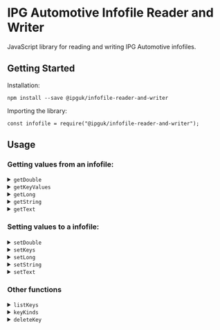 # IPG Automotive Infofile Reader and Writer

JavaScript library for reading and writing IPG Automotive infofiles.

## Getting Started

Installation:

```
npm install --save @ipguk/infofile-reader-and-writer
```

Importing the library:

```
const infofile = require("@ipguk/infofile-reader-and-writer");
```

## Usage

### Getting values from an infofile:

<details>
<summary></b><code>getDouble</code></b></summary>
Returns a double value from an infofile for a given key or an array of keys.

### Getting a single double value from an infofile:

```
// import the library
const infofile = require("@ipguk/infofile-reader-and-writer");

// get the absolute path to the infofile
const infofilePath = C:\infofiles\infofile


// get the double value for the key "WheelCarrier.fl.mass"
const wheelCarrierValue = infofile.getDouble({infofilePath, key:"WheelCarrier.fl.mass"});

// console.log the value, returns a double e.g. "0.5"
console.log(wheelCarrierValue)
```

### Getting an array of double values from an infofile:

```
// import the library
const infofile = require("@ipguk/infofile-reader-and-writer");

// get the absolute path to the infofile
const infofilePath = C:\infofiles\infofile

// get the double values for the keys "WheelCarrier.fl.mass" and "WheelCarrier.fr.mass"
const wheelCarrierValues = infofile.getDouble({infofilePath, key:["WheelCarrier.fl.mass", "WheelCarrier.fr.mass"]});

// console.log the values, returns an array of objects with the keys "key" and "value" e.g. [{key: "WheelCarrier.fl.mass", value: 0.5}, {key: "WheelCarrier.fr.mass", value: 0.5}]
console.log(wheelCarrierValues)
```

</details>

<details>
<summary></b><code>getKeyValues</code></b></summary>
A universal function for getting values from an infofile. All numerical key values are returned as numbers. All other key values are returned as strings.

### Getting a single value from an infofile:

```
// import the library
const infofile = require("@ipguk/infofile-reader-and-writer");

// get the absolute path to the infofile
const infofilePath = C:\infofiles\infofile

// get the value for the key "WheelCarrier.fl.mass"
const wheelCarrierValue = infofile.getKeyValues({infofilePath, key:"WheelCarrier.fl.mass"});

// console.log the value (returns an object like this {key: "WheelCarrier.fl.mass", value: 0.0})
console.log(wheelCarrierValue)
```

### Getting an array of values from an infofile:

```
// import the library
const infofile = require("@ipguk/infofile-reader-and-writer");

// get the absolute path to the infofile
const infofilePath = C:\infofiles\infofile

// get the values for the keys "WheelCarrier.fl.mass" and "SuspF.Spring.Kind"
const values = infofile.getKeyValues({infofilePath, key:["WheelCarrier.fl.mass", "SuspF.Spring.Kind"]});

// console.log the values (returns an array of objects like this [{key: "WheelCarrier.fl.mass", value: 0.0}, {key: "SuspF.Spring.Kind", value: "Hookean 1"}])
console.log(values)
```

</details>

<details>
<summary></b><code>getLong</code></b></summary>
Returns a long value from an infofile for a given key or an array of keys.

### Getting a single long value from an infofile:

```
// import the library
const infofile = require("@ipguk/infofile-reader-and-writer");

// get the absolute path to the infofile
const infofilePath = C:\infofiles\infofile

// get the long value for the key "Body.mass"
const bodyMassValue = infofile.getLong({infofilePath, key:"Body.mass"});

// console.log the value, returns a long e.g. 1801
console.log(bodyMassValue)
```

### Getting an array of long values from an infofile:

```
// import the library
const infofile = require("@ipguk/infofile-reader-and-writer");

// get the absolute path to the infofile
const infofilePath = C:\infofiles\infofile

// get the long values for the keys "Body.mass" and "nAxle"
const longValues = infofile.getLong({infofilePath, key:["Body.mass", "nAxle"]});

// console.log the values, returns an array of objects with the keys "key" and "value" e.g. [{key: "Body.mass", value: 1801}, {key: "nAxle", value: 2}]
console.log(longValues)
```

</details>

<details>
<summary></b><code>getString</code></b></summary>
Returns a string value from an infofile for a given key or an array of keys.

### Getting a single string value from an infofile:

```
// import the library
const infofile = require("@ipguk/infofile-reader-and-writer");

// get the absolute path to the infofile
const infofilePath = C:\infofiles\infofile

// get the string value for the key "Aero.Crosswind.Kind"
const aeroCrosswindKind = infofile.getString({infofilePath, key:"Aero.Crosswind.Kind"});

// console.log the value, returns a string e.g. "Step"
console.log(aeroCrosswindKind)
```

### Getting an array of string values from an infofile:

```
// import the library
const infofile = require("@ipguk/infofile-reader-and-writer");

// get the absolute path to the infofile
const infofilePath = C:\infofiles\infofile

// get the string values for the keys "Body.mass" and "Aero.Kind"
const stringValues = infofile.getString({infofilePath, key:["Aero.Crosswind.Kind", "Aero.Kind"]});

// console.log the values, returns an array of objects with the keys "key" and "value" e.g. [{key: "Aero.Crosswind.Kind", value: "Step"}, {key: "Aero.Kind", value: "Coeff6x1 1"}]
console.log(stringValues)
```

</details>

<details>
<summary></b><code>getText</code></b></summary>
Returns a text value from an infofile for a given key or an array of keys. This is an array of strings are are split by newlines in the infofile.

### Getting a single text value from an infofile:

```
// import the library
const infofile = require("@ipguk/infofile-reader-and-writer");

// get the absolute path to the infofile
const infofilePath = C:\infofiles\infofile

// get the text value for the key "Description"
const description = infofile.getText({infofilePath, key:"Description"});

// console.log the value, returns an array of strings e.g. ["This is a description", "of the infofile"]
console.log(description)
```

### Getting an array of text values from an infofile:

```
// import the library
const infofile = require("@ipguk/infofile-reader-and-writer");

// get the absolute path to the infofile
const infofilePath = C:\infofiles\infofile

// get the text values for the keys "Description" and "Aero.Coeff"
const textValues = infofile.getText({infofilePath, key:["Description", "Aero.Coeff"]});

// console.log the values, returns an array of objects with the keys "key" and "value" e.g. [{key: "Description", value: ["-180 -0.4 0.0 0.1 0.0 -0.01 0.0","-120 -0.2 -1.4 0.7 -0.2 -0.021 0.06","-90 0.0 -1.7 0.9 -0.2 0.0 0.0","-60 0.0 -1.7 0.9 -0.2 0.0 0.0","-30 0.0 -1.7 0.9 -0.2 0.0 0.0","0.0 0.0 -1.7 0.9 -0.2 0.0 0.0","30 0.0 -1.7 0.9 -0.2 0.0 0.0","60 0.0 -1.7 0.9 -0.2 0.0 0.0","90 0.0 -1.7 0.9 -0.2 0.0 0.0","120 0.0 -1.7 0.9 -0.2 0.0 0.0","180 0.0 -1.7 0.9 -0.2 0.0 0.0"]}]
console.log(textValues)
```

</details>

### Setting values to a infofile:

<details>
<summary></b><code>setDouble</code></b></summary>
Sets a double value to an infofile for a given key.

### Setting a single double value to an infofile:

```
// import the library
const infofile = require("@ipguk/infofile-reader-and-writer");

// get the absolute path to the infofile
const infofilePath = C:\infofiles\infofile

// set the double value for the key "SuspF.Spring.l0" to 0.351
status = infofile.setDouble({infofilePath, keyValues:{key: "SuspF.Spring.l0", value: 0.351}});

// console.log the status, returns 0 if successful, -1 if not
console.log(status)
```

### Setting an array of double values to an infofile:

```
// import the library
const infofile = require("@ipguk/infofile-reader-and-writer");

// get the absolute path to the infofile
const infofilePath = C:\infofiles\infofile

// set the double values for the keys "SuspF.Spring.l0" and "Body.mass" to 0.351 and 1830.15
status = infofile.setDouble({infofilePath, keyValues:[{key: SuspF.Spring.l0", value: 0.351}, {key: "Body.mass", value:  1830.15}]});

// console.log the status, array of objects with the keys "key" and "status" e.g. [{key: "SuspF.Spring.l0", status: 0}, {key: "Body.mass", status: 0}] where status is 0 if successful, -1 if not
console.log(status)
```

</details>

<details>
<summary></b><code>setKeys</code></b></summary>
A universal function to set values to an infofile.

### Setting a single value to an infofile:

```
// import the library
const infofile = require("@ipguk/infofile-reader-and-writer");

// get the absolute path to the infofile
const infofilePath = C:\infofiles\infofile

// set the value for the key "SuspF.Spring.l0" to 0.351
status = infofile.setKeys({infofilePath, setKeyValues:{key: "SuspF.Spring.l0", value: 0.351, type: "double"}});

// console.log the status, returns 0 if successful, -1 if not
console.log(status)
```

### Setting an array of values to an infofile:

```
// import the library
const infofile = require("@ipguk/infofile-reader-and-writer");

// get the absolute path to the infofile
const infofilePath = C:\infofiles\infofile

// set the values for the keys "SuspF.Spring.l0" and "Aero.Crosswind.Kind" to 0.351 and "Step"
status = infofile.setKeys({infofilePath, setKeyValues:[{key: "SuspF.Spring.l0", value: 0.351, type: "double"}, {key: "Aero.Crosswind.Kind", value:  "Step", type: "string"}]});

// console.log the status, array of objects with the keys "key" and "status" e.g. [{key: "SuspF.Spring.l0", status: 0}, {key: "Aero.Crosswind.Kind", status: 0}] where status is 0 if successful, -1 if not
console.log(status)
```

</details>

<details>
<summary></b><code>setLong</code></b></summary>
Sets a long value to an infofile for a given key.

### Setting a single long value to an infofile:

```
// import the library
const infofile = require("@ipguk/infofile-reader-and-writer");

// get the absolute path to the infofile
const infofilePath = C:\infofiles\infofile

// set the long value for the key "Body.mass" to 1801
status = infofile.setLong({infofilePath, keyValues:{key: "Body.mass", value: 1801}});

// console.log the status, returns 0 if successful, -1 if not
console.log(status)
```

### Setting an array of long values to an infofile:

```
// import the library
const infofile = require("@ipguk/infofile-reader-and-writer");

// get the absolute path to the infofile
const infofilePath = C:\infofiles\infofile

// set the long values for the keys "Body.mass" and "nAxle" to 1801 and 2
status = infofile.setLong({infofilePath, keyValues:[{key: "Body.mass", value: 1801}, {key: "nAxle", value: 2}]});

// console.log the status, array of objects with the keys "key" and "status" e.g. [{key: "Body.mass", status: 0}, {key: "nAxle", status: 0}] where status is 0 if successful, -1 if not
console.log(status)
```

</details>

<details>
<summary></b><code>setString</code></b></summary>
Sets a string value to an infofile for a given key.

### Setting a single string value to an infofile:

```
// import the library
const infofile = require("@ipguk/infofile-reader-and-writer");

// get the absolute path to the infofile
const infofilePath = C:\infofiles\infofile

// set the string value for the key "Aero.Crosswind.Kind" to "Step"
status = infofile.setString({infofilePath, keyValues:{key: "Aero.Crosswind.Kind", value: "Step"}});

// console.log the status, returns 0 if successful, -1 if not
console.log(status)
```

### Setting an array of string values to an infofile:

```
// import the library
const infofile = require("@ipguk/infofile-reader-and-writer");

// get the absolute path to the infofile
const infofilePath = C:\infofiles\infofile

// set the string values for the keys "Aero.Crosswind.Kind" and "Eng.Kind" to "Step" and "Flex"
status = infofile.setString({infofilePath, keyValues:[{key: "Aero.Crosswind.Kind", value: "Step"}, {key: "Eng.Kind", value: "Flex"}]});

// console.log the status, array of objects with the keys "key" and "status" e.g. [{key: "Aero.Crosswind.Kind", status: 0}, {key: "Eng.Kind", status: 0}] where status is 0 if successful, -1 if not
console.log(status)
```

</details>

<details>
<summary></b><code>setText</code></b></summary>
Sets a text value to an infofile for a given key. This is an array of strings are are split by newlines in the infofile for each item in the string array.

### Setting a single text value to an infofile:

```
// import the library
const infofile = require("@ipguk/infofile-reader-and-writer");

// get the absolute path to the infofile
const infofilePath = C:\infofiles\infofile

// set the text value for the key "Description" to ["This is a description", "This is a description on a second line"]
status = infofile.setText({infofilePath, keyValues:{key: "Description", value: ["This is a description", "This is a description on a second line"]}});

// console.log the status, returns 0 if successful, -1 if not
console.log(status)
```

### Setting an array of text values to an infofile:

```
// import the library
const infofile = require("@ipguk/infofile-reader-and-writer");

// get the absolute path to the infofile
const infofilePath = C:\infofiles\infofile

// set the text values for the keys "Description" and "Eng.Description" to ["This is a description", "This is a description on a second line"] and ["This is a description", "This is a description on a second line"]
status = infofile.setText({infofilePath, keyValues:[{key: "Description", value: ["This is a description", "This is a description on a second line"]}, {key: "Eng.Description", value: ["This is a description", "This is a description on a second line"]}]});

// console.log the status, array of objects with the keys "key" and "status" e.g. [{key: "Description", status: 0}, {key: "Eng.Description", status: 0}] where status is 0 if successful, -1 if not
console.log(status)
```

</details>

### Other functions

<details>
<summary></b><code>listKeys</code></b></summary>
Lists the keys in an infofile, for a given prefix, if no prefix is provided all keys are returned

### Listing all keys in an infofile:

```
// import the library
const infofile = require("@ipguk/infofile-reader-and-writer");

// get the absolute path to the infofile
const infofilePath = C:\infofiles\infofile

// list all keys in the infofile
keys = infofile.listKeys({infofilePath});

// console.log the keys, returns an array of keys e.g. ["Body.mass", "nAxle"]
console.log(keys)
```

### Listing keys in an infofile for a given prefix:

```
// import the library
const infofile = require("@ipguk/infofile-reader-and-writer");

// get the absolute path to the infofile
const infofilePath = C:\infofiles\infofile

// list all keys in the infofile for the prefix "Aero"
keys = infofile.listKeys({ infofilePath, keyPrefix: "Aero" });

// console.log the keys, returns an array of keys e.g. ["Aero.Crosswind.Kind", "Aero.Crosswind.Speed"]
console.log(keys)
```

</details>

<details>
<summary></b><code>keyKinds</code></b></summary>
Lists the keyKinds, returns String_Key, Text_Key or No_Key

### Get the keyKinds for a single key:

```
// import the library
const infofile = require("@ipguk/infofile-reader-and-writer");

// get the absolute path to the infofile
const infofilePath = C:\infofiles\infofile

// get the keyKinds for the key "Body.mass"
keyKind = infofile.keyKinds({infofilePath, key: "Body.mass"});

// console.log the keyKind, returns String_Key if key is a single line string, Text_Key if key is a text array and No_Key if key is not found
console.log(keyKind)
```

### Get the keyKinds for a list of keys:

```
// import the library
const infofile = require("@ipguk/infofile-reader-and-writer");

// get the absolute path to the infofile
const infofilePath = C:\infofiles\infofile

// get the keyKinds for the keys "Body.mass" and "nAxle"
keyKinds = infofile.keyKinds({infofilePath, keys: ["Body.mass", "nAxle"]});

// console.log the keyKinds, returns an array of keyKinds e.g. ["String_Key", "No_Key"]
console.log(keyKinds)
```

</details>

<details>
<summary></b><code>deleteKey</code></b></summary>
Deletes a key from an infofile

### Delete a single key from an infofile:

```
// import the library
const infofile = require("@ipguk/infofile-reader-and-writer");

// get the absolute path to the infofile
const infofilePath = C:\infofiles\infofile

// delete the key "Body.mass"
status = infofile.deleteKey({infofilePath, key: "Body.mass"});

// console.log the status, returns 0 if successful, -1 if not
console.log(status)
```

### Delete a list of keys from an infofile:

```
// import the library
const infofile = require("@ipguk/infofile-reader-and-writer");

// get the absolute path to the infofile
const infofilePath = C:\infofiles\infofile

// delete the keys "Body.mass" and "nAxle"
status = infofile.deleteKey({infofilePath, keys: ["Body.mass", "nAxle"]});

// console.log the status, returns an object with the keys "key" and "status" e.g. {key: "Body.mass", status: 0}, {key: "nAxle", status: 0} where status is 0 if successful, -1 if not
console.log(status)
```

</details>
